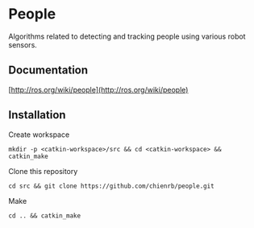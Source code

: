People
======
Algorithms related to detecting and tracking people using various robot sensors.

## Documentation
[http://ros.org/wiki/people](http://ros.org/wiki/people)

## Installation

Create workspace
```
mkdir -p <catkin-workspace>/src && cd <catkin-workspace> && catkin_make
```

Clone this repository
```
cd src && git clone https://github.com/chienrb/people.git
```

Make
```
cd .. && catkin_make
```
